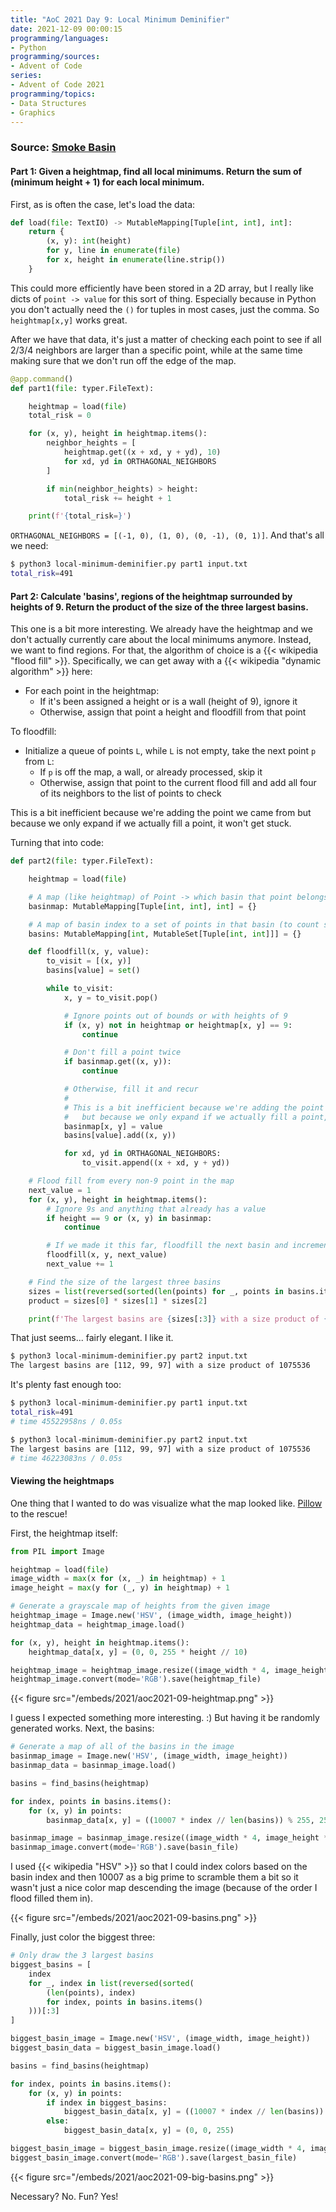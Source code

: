 ```yaml
---
title: "AoC 2021 Day 9: Local Minimum Deminifier"
date: 2021-12-09 00:00:15
programming/languages:
- Python
programming/sources:
- Advent of Code
series:
- Advent of Code 2021
programming/topics:
- Data Structures
- Graphics
---
```

### Source: [Smoke Basin](https://adventofcode.com/2021/day/9)

#### **Part 1:** Given a heightmap, find all local minimums. Return the sum of (minimum height + 1) for each local minimum. 

<!--more-->

First, as is often the case, let's load the data:

```python
def load(file: TextIO) -> MutableMapping[Tuple[int, int], int]:
    return {
        (x, y): int(height)
        for y, line in enumerate(file)
        for x, height in enumerate(line.strip())
    }
```

This could more efficiently have been stored in a 2D array, but I really like dicts of `point -> value` for this sort of thing. Especially because in Python you don't actually need the `()` for tuples in most cases, just the comma. So `heightmap[x,y]` works great. 

After we have that data, it's just a matter of checking each point to see if all 2/3/4 neighbors are larger than a specific point, while at the same time making sure that we don't run off the edge of the map.

```python
@app.command()
def part1(file: typer.FileText):

    heightmap = load(file)
    total_risk = 0

    for (x, y), height in heightmap.items():
        neighbor_heights = [
            heightmap.get((x + xd, y + yd), 10)
            for xd, yd in ORTHAGONAL_NEIGHBORS
        ]

        if min(neighbor_heights) > height:
            total_risk += height + 1

    print(f'{total_risk=}')
```

`ORTHAGONAL_NEIGHBORS = [(-1, 0), (1, 0), (0, -1), (0, 1)]`. And that's all we need:

```bash
$ python3 local-minimum-deminifier.py part1 input.txt
total_risk=491
```

#### **Part 2:** Calculate 'basins', regions of the heightmap surrounded by heights of 9. Return the product of the size of the three largest basins.

This one is a bit more interesting. We already have the heightmap and we don't actually currently care about the local minimums anymore. Instead, we want to find regions. For that, the algorithm of choice is a {{< wikipedia "flood fill" >}}. Specifically, we can get away with a {{< wikipedia "dynamic algorithm" >}} here:

* For each point in the heightmap:
    * If it's been assigned a height or is a wall (height of 9), ignore it
    * Otherwise, assign that point a height and floodfill from that point

To floodfill:

* Initialize a queue of points `L`, while `L` is not empty, take the next point `p` from `L`:
    * If `p` is off the map, a wall, or already processed, skip it
    * Otherwise, assign that point to the current flood fill and add all four of its neighbors to the list of points to check

This is a bit inefficient because we're adding the point we came from but because we only expand if we actually fill a point, it won't get stuck. 

Turning that into code:

```python
def part2(file: typer.FileText):

    heightmap = load(file)

    # A map (like heightmap) of Point -> which basin that point belongs to
    basinmap: MutableMapping[Tuple[int, int], int] = {}

    # A map of basin index to a set of points in that basin (to count size)
    basins: MutableMapping[int, MutableSet[Tuple[int, int]]] = {}

    def floodfill(x, y, value):
        to_visit = [(x, y)]
        basins[value] = set()

        while to_visit:
            x, y = to_visit.pop()

            # Ignore points out of bounds or with heights of 9
            if (x, y) not in heightmap or heightmap[x, y] == 9:
                continue

            # Don't fill a point twice
            if basinmap.get((x, y)):
                continue

            # Otherwise, fill it and recur
            #
            # This is a bit inefficient because we're adding the point we came from
            #   but because we only expand if we actually fill a point, it won't get stuck
            basinmap[x, y] = value
            basins[value].add((x, y))

            for xd, yd in ORTHAGONAL_NEIGHBORS:
                to_visit.append((x + xd, y + yd))

    # Flood fill from every non-9 point in the map
    next_value = 1
    for (x, y), height in heightmap.items():
        # Ignore 9s and anything that already has a value
        if height == 9 or (x, y) in basinmap:
            continue

        # If we made it this far, floodfill the next basin and increment
        floodfill(x, y, next_value)
        next_value += 1

    # Find the size of the largest three basins
    sizes = list(reversed(sorted(len(points) for _, points in basins.items())))
    product = sizes[0] * sizes[1] * sizes[2]

    print(f'The largest basins are {sizes[:3]} with a size product of {product}')
```

That just seems... fairly elegant. I like it.

```bash
$ python3 local-minimum-deminifier.py part2 input.txt
The largest basins are [112, 99, 97] with a size product of 1075536
```

It's plenty fast enough too:

```bash
$ python3 local-minimum-deminifier.py part1 input.txt
total_risk=491
# time 45522958ns / 0.05s

$ python3 local-minimum-deminifier.py part2 input.txt
The largest basins are [112, 99, 97] with a size product of 1075536
# time 46223083ns / 0.05s
```

#### Viewing the heightmaps

One thing that I wanted to do was visualize what the map looked like. [Pillow](https://pillow.readthedocs.io/en/stable/) to the rescue!

First, the heightmap itself:

```python
from PIL import Image

heightmap = load(file)
image_width = max(x for (x, _) in heightmap) + 1
image_height = max(y for (_, y) in heightmap) + 1

# Generate a grayscale map of heights from the given image
heightmap_image = Image.new('HSV', (image_width, image_height))
heightmap_data = heightmap_image.load()

for (x, y), height in heightmap.items():
    heightmap_data[x, y] = (0, 0, 255 * height // 10)

heightmap_image = heightmap_image.resize((image_width * 4, image_height * 4), Image.NEAREST)
heightmap_image.convert(mode='RGB').save(heightmap_file)
```

{{< figure src="/embeds/2021/aoc2021-09-heightmap.png" >}}

I guess I expected something more interesting. :) But having it be randomly generated works. Next, the basins:

```python
# Generate a map of all of the basins in the image
basinmap_image = Image.new('HSV', (image_width, image_height))
basinmap_data = basinmap_image.load()

basins = find_basins(heightmap)

for index, points in basins.items():
    for (x, y) in points:
        basinmap_data[x, y] = ((10007 * index // len(basins)) % 255, 255, 255)

basinmap_image = basinmap_image.resize((image_width * 4, image_height * 4), Image.NEAREST)
basinmap_image.convert(mode='RGB').save(basin_file)
```

I used {{< wikipedia "HSV" >}} so that I could index colors based on the basin index and then 10007 as a big prime to scramble them a bit so it wasn't just a nice color map descending the image (because of the order I flood filled them in). 

{{< figure src="/embeds/2021/aoc2021-09-basins.png" >}}

Finally, just color the biggest three:

```python
# Only draw the 3 largest basins
biggest_basins = [
    index
    for _, index in list(reversed(sorted(
        (len(points), index)
        for index, points in basins.items()
    )))[:3]
]

biggest_basin_image = Image.new('HSV', (image_width, image_height))
biggest_basin_data = biggest_basin_image.load()

basins = find_basins(heightmap)

for index, points in basins.items():
    for (x, y) in points:
        if index in biggest_basins:
            biggest_basin_data[x, y] = ((10007 * index // len(basins)) % 255, 255, 255)
        else:
            biggest_basin_data[x, y] = (0, 0, 255)

biggest_basin_image = biggest_basin_image.resize((image_width * 4, image_height * 4), Image.NEAREST)
biggest_basin_image.convert(mode='RGB').save(largest_basin_file)
```

{{< figure src="/embeds/2021/aoc2021-09-big-basins.png" >}}

Necessary? No. Fun? Yes!